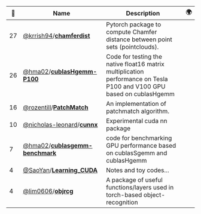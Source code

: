 |:star2: | Name | Description | 🌍|
|---|---|---|---|
|27|[@krrish94](https://github.com/krrish94)/[**chamferdist**](https://github.com/krrish94/chamferdist)|Pytorch package to compute Chamfer distance between point sets (pointclouds).||
|26|[@hma02](https://github.com/hma02)/[**cublasHgemm-P100**](https://github.com/hma02/cublasHgemm-P100)|Code for testing the native float16 matrix multiplication performance on Tesla P100 and V100 GPU based on cublasHgemm||
|16|[@rozentill](https://github.com/rozentill)/[**PatchMatch**](https://github.com/rozentill/PatchMatch)|An implementation of patchmatch algorithm.||
|10|[@nicholas-leonard](https://github.com/nicholas-leonard)/[**cunnx**](https://github.com/nicholas-leonard/cunnx)|Experimental cuda nn package||
|7|[@hma02](https://github.com/hma02)/[**cublasgemm-benchmark**](https://github.com/hma02/cublasgemm-benchmark)|code for benchmarking GPU performance based on cublasSgemm and cublasHgemm||
|4|[@SaoYan](https://github.com/SaoYan)/[**Learning_CUDA**](https://github.com/SaoYan/Learning_CUDA)|Notes and toy codes...||
|4|[@lim0606](https://github.com/lim0606)/[**objrcg**](https://github.com/lim0606/objrcg)|A package of useful functions/layers used in torch-based object-recognition||

